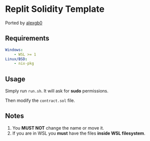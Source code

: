 # Replit Solidity Template
Ported by [alexgb0](https://github.com/alexgb0)

## Requirements
```yaml
Windows:
    - WSL >= 1
Linux/BSD:
    - nix-pkg
```

## Usage
Simply run `run.sh`. It will ask for __sudo__ permissions.

Then modify the `contract.sol` file. 

## Notes
1. You __MUST NOT__ change the name or move it.
2. If you are in WSL you __must__ have the files __inside WSL filesystem__.
